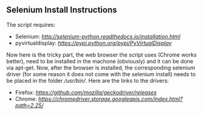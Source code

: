 
## Selenium Install Instructions

The script requires: 
- Selenium: *http://selenium-python.readthedocs.io/installation.html*
- pyvirtualdisplay:  *https://pypi.python.org/pypi/PyVirtualDisplay*

Now here is the tricky part, the web browser the script uses (Chrome works better), need to be installed in the machone (obviously) and it can be done via apt-get.
Now, after the browser is installed, the corresponding selenium driver (for some reason it does not come with the selenium install) needs to be placed in the folder
*/usr/bin/*. Here are the links to the drivers:

- Firefox: *https://github.com/mozilla/geckodriver/releases*
- Chrome: *https://chromedriver.storage.googleapis.com/index.html?path=2.25/*